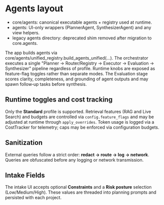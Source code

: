 # Agents layout
- core/agents: canonical executable agents + registry used at runtime.
- agents: UI-only wrappers (PlannerAgent, SynthesizerAgent) and any view helpers.
- legacy agents directory: deprecated shim removed after migration to core.agents.

The app builds agents via core/agents/unified_registry.build_agents_unified(...). The orchestrator executes a single "Planner → Router/Registry → Executor → Evaluation → Synthesizer" pipeline regardless of profile. Runtime knobs are exposed as feature-flag toggles rather than separate modes. The Evaluation stage scores clarity, completeness, and grounding of agent outputs and may spawn follow‑up tasks before synthesis.

## Runtime toggles and cost tracking

Only the **Standard** profile is supported. Retrieval features (RAG and Live Search) and budgets are controlled via `config.feature_flags` and may be adjusted at runtime through `apply_overrides`.
Token usage is logged via a CostTracker for telemetry; caps may be enforced via configuration budgets.

## Sanitization

External queries follow a strict order: **redact → route → log → network**. Queries are obfuscated before any logging or network transmission.

## Intake Fields

The intake UI accepts optional **Constraints** and a **Risk posture** selection (Low/Medium/High). These values are threaded into planning prompts and persisted with each project.
